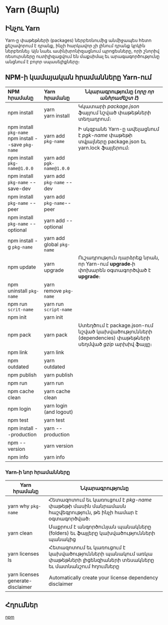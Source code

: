 # <b>Yarn (Յարն)</b>

## <b>Ինչու Yarn</b>
Yarn֊ը փաթեթների (packages) ներբեռնումից անմիջապես հետո քեշավորում է դրանք, ինչի հարկավոր չի լինում դրանք կրկին ներբեռնել։ Այն նաեւ ասինխրոնիզացնում պրոցեսները, որի շնորիվ ռեսուրսները ուտիլիզացվում են մաքսիմալ եւ արագագործությունը անցնում է բոլոր սպասելիքները։ 


## <b>NPM-ի կամայական հրամանները Yarn-ում</b>

|NPM հրամանը | Yarn հրամանը| Նկարագրությունը (_որը որ անհրաժեշտ է_)|
|:---|:---|---|
|npm install|yarn  <br/> yarn install|Կկատարի *package.json* ֆայլում նշված փաթեթների տեղադրում։|
| npm install `pkg-name` <br/> npm install --save `pkg-name`| yarn add `pkg-name`|Ի սկզբանե Yarn-ը ավելացնում է *pgk-name* փաթեթի տվյալները package.json եւ yarn.lock ֆայլերում։|
|npm install  `pkg-name@1.0.0` | yarn add `pgk-name@1.0.0`|
|npm  install `pkg-name` --save-dev| yarn add `pkg-name` --dev|  
|npm  install `pkg-name` --peer| yarn add `pkg-name`--peer|  
|npm  install `pkg-name` --optional| yarn add --optional|  
|npm install -g `pkg-name`|yarn add global `pkg-name`|
|npm update | yarn upgrade|Ուշադրություն դարձրեք նրան, որ Yarn-ում **upgrade**֊ի փոխարեն օգտագործված է **upgrade**։
|npm uninstall `pkg-name`| yarn remove `pkg-name`|
|npm run `scrit-name`| yarn run `script-name`|
|npm init | yarn init|
|npm pack | yarn pack| Ստեղծում է package.json-ում նշված կախվածությունների (dependencies) փաթեթների սեղմված *gzip* արխիվ ֆայլը։|
|npm link | yarn link|
|npm outdated | yarn outdated|
|npm publish | yarn publish|
|npm run | yarn run|
|npm cache clean | yarn cache clean|
|npm login | yarn login (and logout)|
|npm test | yarn test|
|npm install --production | yarn --production|
|npm  --version | yarn version|
|npm  info | yarn info|



### <b>Yarn֊ի նոր հրամանները</b>
|Yarn հրամանը | Նկարագրությունը|
|---|---|
|yarn why `pkg-name` |Հետազոտում եւ կառուցում է *pkg-name* փաթեթի մասին մանրամասն հաշվեգրություն, թե ինչի համար է օգտագործված։|
|yarn clean | Մաքրում է անգործունյան պանակները (folders) եւ ֆայլերը կախվածությունների պանակից|
|yarn licenses ls | Հետազոտում եւ կառուցում է կախվածությունների պանակում առկա փաթեթների լիցենզիաների տեսակները եւ մատնանշում հղումները |
yarn licenses generate-disclaimer | Automatically create your license dependency disclaimer|

## <b>Հղումներ</b>
[npm](../npm)

